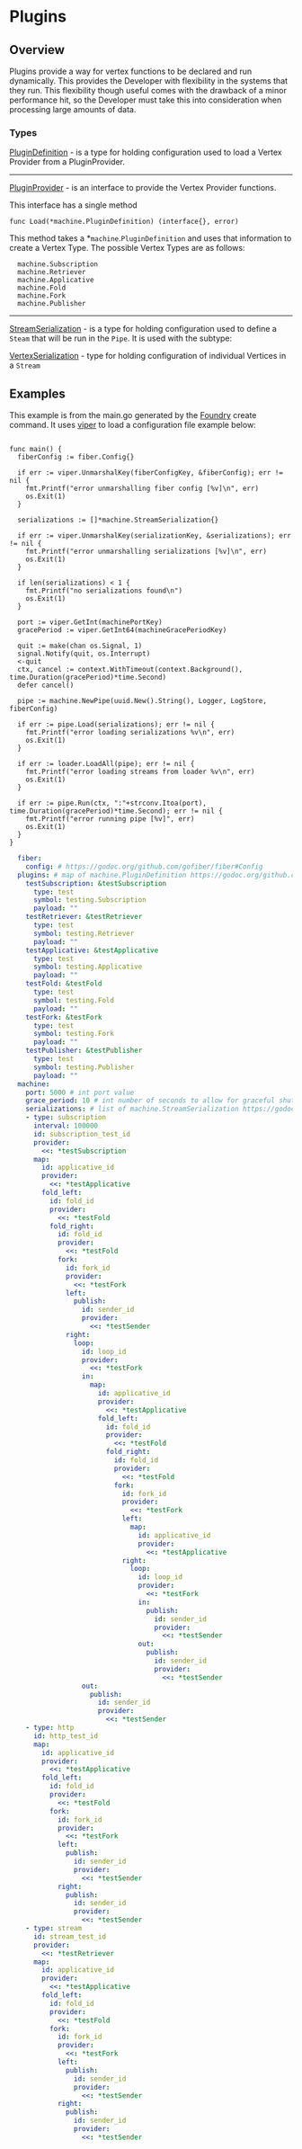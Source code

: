 # Plugins

## Overview
Plugins provide a way for vertex functions to be declared and run dynamically. This provides the Developer with flexibility in the systems that they run. This flexibility though useful comes with the drawback of a minor performance hit, so the Developer must take this into consideration when processing large amounts of data.

### Types

[PluginDefinition](https://pkg.go.dev/github.com/whitaker-io/machine#PluginDefinition) - is a type for holding configuration used to load a Vertex Provider from a PluginProvider.

----

[PluginProvider](https://pkg.go.dev/github.com/whitaker-io/machine#PluginProvider) - is an interface to provide the Vertex Provider functions. 

This interface has a single method 
```golang
func Load(*machine.PluginDefinition) (interface{}, error)
```

This method takes a *`machine`.`PluginDefinition` and uses that information to create a Vertex Type. The possible Vertex Types are as follows:

```golang
  machine.Subscription
  machine.Retriever
  machine.Applicative
  machine.Fold
  machine.Fork
  machine.Publisher
```

----

[StreamSerialization](https://pkg.go.dev/github.com/whitaker-io/machine#StreamSerialization) - is a type for holding configuration used to define a `Steam` that will be run in the `Pipe`. It is used with the subtype:

[VertexSerialization](https://pkg.go.dev/github.com/whitaker-io/machine#VertexSerialization) - type for holding configuration of individual Vertices in a `Stream`

## Examples

This example is from the main.go generated by the [Foundry](https://github.com/whitaker-io/foundry) create command. It uses [viper](https://github.com/spf13/viper) to load a configuration file example below: 


```golang
    
func main() {
  fiberConfig := fiber.Config{}

  if err := viper.UnmarshalKey(fiberConfigKey, &fiberConfig); err != nil {
    fmt.Printf("error unmarshalling fiber config [%v]\n", err)
    os.Exit(1)
  }

  serializations := []*machine.StreamSerialization{}

  if err := viper.UnmarshalKey(serializationKey, &serializations); err != nil {
    fmt.Printf("error unmarshalling serializations [%v]\n", err)
    os.Exit(1)
  }

  if len(serializations) < 1 {
    fmt.Printf("no serializations found\n")
    os.Exit(1)
  }

  port := viper.GetInt(machinePortKey)
  gracePeriod := viper.GetInt64(machineGracePeriodKey)

  quit := make(chan os.Signal, 1)
  signal.Notify(quit, os.Interrupt)
  <-quit
  ctx, cancel := context.WithTimeout(context.Background(), time.Duration(gracePeriod)*time.Second)
  defer cancel()

  pipe := machine.NewPipe(uuid.New().String(), Logger, LogStore, fiberConfig)

  if err := pipe.Load(serializations); err != nil {
    fmt.Printf("error loading serializations %v\n", err)
    os.Exit(1)
  }

  if err := loader.LoadAll(pipe); err != nil {
    fmt.Printf("error loading streams from loader %v\n", err)
    os.Exit(1)
  }

  if err := pipe.Run(ctx, ":"+strconv.Itoa(port), time.Duration(gracePeriod)*time.Second); err != nil {
    fmt.Printf("error running pipe [%v]", err)
    os.Exit(1)
  }
}
```

```yaml
  fiber:
    config: # https://godoc.org/github.com/gofiber/fiber#Config
  plugins: # map of machine.PluginDefinition https://godoc.org/github.com/whitaker-io/machine#PluginDefinition
    testSubscription: &testSubscription
      type: test
      symbol: testing.Subscription
      payload: ""
    testRetriever: &testRetriever
      type: test
      symbol: testing.Retriever
      payload: ""
    testApplicative: &testApplicative
      type: test
      symbol: testing.Applicative
      payload: ""
    testFold: &testFold
      type: test
      symbol: testing.Fold
      payload: ""
    testFork: &testFork
      type: test
      symbol: testing.Fork
      payload: ""
    testPublisher: &testPublisher
      type: test
      symbol: testing.Publisher
      payload: ""
  machine:
    port: 5000 # int port value
    grace_period: 10 # int number of seconds to allow for graceful shutdown
    serializations: # list of machine.StreamSerialization https://godoc.org/github.com/whitaker-io/machine#StreamSerialization
    - type: subscription
      interval: 100000
      id: subscription_test_id
      provider: 
        <<: *testSubscription
      map:
        id: applicative_id
        provider: 
          <<: *testApplicative
        fold_left:
          id: fold_id
          provider: 
            <<: *testFold
          fold_right:
            id: fold_id
            provider: 
              <<: *testFold
            fork:
              id: fork_id
              provider: 
                <<: *testFork
              left:
                publish:
                  id: sender_id
                  provider: 
                    <<: *testSender
              right:
                loop:
                  id: loop_id
                  provider: 
                    <<: *testFork
                  in:
                    map:
                      id: applicative_id
                      provider: 
                        <<: *testApplicative
                      fold_left:
                        id: fold_id
                        provider: 
                          <<: *testFold
                        fold_right:
                          id: fold_id
                          provider: 
                            <<: *testFold
                          fork:
                            id: fork_id
                            provider: 
                              <<: *testFork
                            left:
                              map:
                                id: applicative_id
                                provider: 
                                  <<: *testApplicative
                            right:
                              loop:
                                id: loop_id
                                provider: 
                                  <<: *testFork
                                in:
                                  publish:
                                    id: sender_id
                                    provider: 
                                      <<: *testSender
                                out:
                                  publish:
                                    id: sender_id
                                    provider: 
                                      <<: *testSender
                  out:
                    publish:
                      id: sender_id
                      provider: 
                        <<: *testSender
    - type: http
      id: http_test_id
      map:
        id: applicative_id
        provider: 
          <<: *testApplicative
        fold_left:
          id: fold_id
          provider: 
            <<: *testFold
          fork:
            id: fork_id
            provider: 
              <<: *testFork
            left:
              publish:
                id: sender_id
                provider: 
                  <<: *testSender
            right:
              publish:
                id: sender_id
                provider: 
                  <<: *testSender
    - type: stream
      id: stream_test_id
      provider: 
        <<: *testRetriever
      map:
        id: applicative_id
        provider: 
          <<: *testApplicative
        fold_left:
          id: fold_id
          provider: 
            <<: *testFold
          fork:
            id: fork_id
            provider: 
              <<: *testFork
            left:
              publish:
                id: sender_id
                provider: 
                  <<: *testSender
            right:
              publish:
                id: sender_id
                provider: 
                  <<: *testSender
```